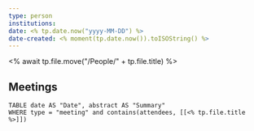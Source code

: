 ```yaml
---
type: person
institutions: 
date: <% tp.date.now("yyyy-MM-DD") %>
date-created: <% moment(tp.date.now()).toISOString() %>
---
```

<% await tp.file.move("/People/" + tp.file.title) %>

## Meetings

```dataview
TABLE date AS "Date", abstract AS "Summary"
WHERE type = "meeting" and contains(attendees, [[<% tp.file.title %>]])
```